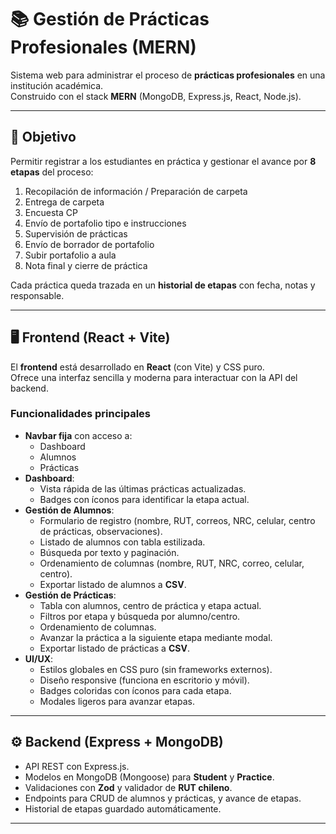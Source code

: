 # 📚 Gestión de Prácticas Profesionales (MERN)

Sistema web para administrar el proceso de **prácticas profesionales** en una institución académica.  
Construido con el stack **MERN** (MongoDB, Express.js, React, Node.js).

---

## 🎯 Objetivo

Permitir registrar a los estudiantes en práctica y gestionar el avance por **8 etapas** del proceso:

1. Recopilación de información / Preparación de carpeta  
2. Entrega de carpeta  
3. Encuesta CP  
4. Envío de portafolio tipo e instrucciones  
5. Supervisión de prácticas  
6. Envío de borrador de portafolio  
7. Subir portafolio a aula  
8. Nota final y cierre de práctica  

Cada práctica queda trazada en un **historial de etapas** con fecha, notas y responsable.

---

## 🖥️ Frontend (React + Vite)

El **frontend** está desarrollado en **React** (con Vite) y CSS puro.  
Ofrece una interfaz sencilla y moderna para interactuar con la API del backend.

### Funcionalidades principales

- **Navbar fija** con acceso a:
  - Dashboard
  - Alumnos
  - Prácticas
- **Dashboard**:
  - Vista rápida de las últimas prácticas actualizadas.
  - Badges con íconos para identificar la etapa actual.
- **Gestión de Alumnos**:
  - Formulario de registro (nombre, RUT, correos, NRC, celular, centro de prácticas, observaciones).
  - Listado de alumnos con tabla estilizada.
  - Búsqueda por texto y paginación.
  - Ordenamiento de columnas (nombre, RUT, NRC, correo, celular, centro).
  - Exportar listado de alumnos a **CSV**.
- **Gestión de Prácticas**:
  - Tabla con alumnos, centro de práctica y etapa actual.
  - Filtros por etapa y búsqueda por alumno/centro.
  - Ordenamiento de columnas.
  - Avanzar la práctica a la siguiente etapa mediante modal.
  - Exportar listado de prácticas a **CSV**.
- **UI/UX**:
  - Estilos globales en CSS puro (sin frameworks externos).
  - Diseño responsive (funciona en escritorio y móvil).
  - Badges coloridas con íconos para cada etapa.
  - Modales ligeros para avanzar etapas.

---

## ⚙️ Backend (Express + MongoDB)

- API REST con Express.js.
- Modelos en MongoDB (Mongoose) para **Student** y **Practice**.
- Validaciones con **Zod** y validador de **RUT chileno**.
- Endpoints para CRUD de alumnos y prácticas, y avance de etapas.
- Historial de etapas guardado automáticamente.

---
